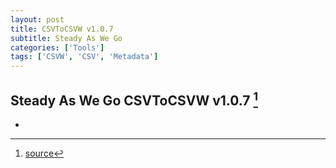 ```yaml
---
layout: post
title: CSVToCSVW v1.0.7
subtitle: Steady As We Go
categories: ['Tools']
tags: ['CSVW', 'CSV', 'Metadata']
---
```


## Steady As We Go CSVToCSVW v1.0.7 [^fn1]

-

[^fn1]: [source](https://github.com/Mat-O-Lab/CSVtoCSVW/releases/tag/v1.0.7)